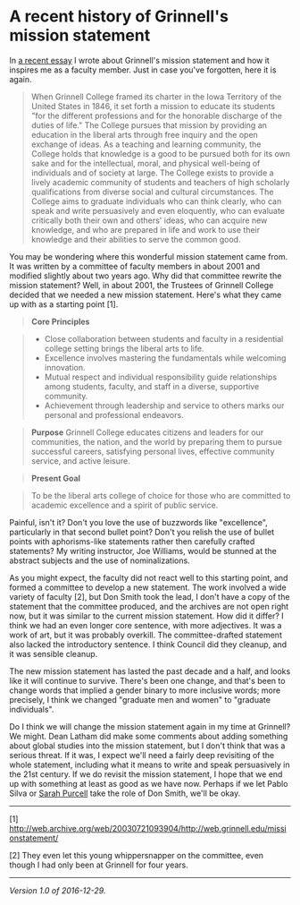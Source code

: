 A recent history of Grinnell's mission statement
================================================

In [a recent essay](grinnell-mission-statement) I wrote about Grinnell's
mission statement and how it inspires me as a faculty member.  Just in
case you've forgotten, here it is again.

> When Grinnell College framed its charter in the Iowa Territory of the
United States in 1846, it set forth a mission to educate its students "for
the different professions and for the honorable discharge of the duties
of life." The College pursues that mission by providing an education in
the liberal arts through free inquiry and the open exchange of ideas. As
a teaching and learning community, the College holds that knowledge is a
good to be pursued both for its own sake and for the intellectual, moral,
and physical well-being of individuals and of society at large. The
College exists to provide a lively academic community of students
and teachers of high scholarly qualifications from diverse social and
cultural circumstances. The College aims to graduate individuals who can
think clearly, who can speak and write persuasively and even eloquently,
who can evaluate critically both their own and others' ideas, who can
acquire new knowledge, and who are prepared in life and work to use
their knowledge and their abilities to serve the common good.

You may be wondering where this wonderful mission statement came from.
It was written by a committee of faculty members in about 2001 and
modified slightly about two years ago.  Why did that committee rewrite
the mission statement?  Well, in about 2001, the Trustees of Grinnell
College decided that we needed a new mission statement.  Here's what
they came up with as a starting point [1].

> **Core Principles**

> * Close collaboration between students and faculty in a residential college setting brings the liberal arts to life.
> * Excellence involves mastering the fundamentals while welcoming innovation.
> * Mutual respect and individual responsibility guide relationships among students, faculty, and staff in a diverse, supportive community.
> * Achievement through leadership and service to others marks our personal and professional endeavors.

> **Purpose**
Grinnell College educates citizens and leaders for our communities, the nation, and the world by preparing them to pursue successful careers, satisfying personal lives, effective community service, and active leisure.

> **Present Goal**

> To be the liberal arts college of choice for those who are committed
to academic excellence and a spirit of public service. 

Painful, isn't it?  Don't you love the use of buzzwords like "excellence",
particularly in that second bullet point?  Don't you relish the use
of bullet points with aphorisms-like statements rather then carefully
crafted statements?  My writing instructor, Joe Williams, would be
stunned at the abstract subjects and the use of nominalizations.

As you might expect, the faculty did not react well to this starting
point, and formed a committee to develop a new statement.  The work
involved a wide variety of faculty [2], but Don Smith took the lead,
I don't have a copy of the statement that the committee produced, and
the archives are not open right now, but it was similar to the current
mission statement.  How did it differ?  I think we had an even longer
core sentence, with more adjectives.  It was a work of art, but it was
probably overkill.  The committee-drafted statement also lacked the
introductory sentence.  I think Council did they cleanup, and it was
sensible cleanup.

The new mission statement has lasted the past decade and a half,
and looks like it will continue to survive.  There's been one change,
and that's been to change words that implied a gender binary to more
inclusive words; more precisely, I think we changed "graduate men and
women" to "graduate individuals".

Do I think we will change the mission statement again in my time at
Grinnell?  We might.  Dean Latham did make some comments about adding
something about global studies into the mission statement, but I don't
think that was a serious threat. If it was, I expect we'll need a fairly
deep revisiting of the whole statement, including what it means to write
and speak persuasively in the 21st century.  If we do revisit the mission
statement, I hope that we end up with something at least as good as we
have now.  Perhaps if we let Pablo Silva or [Sarah Purcell](sarah-purcell)
take the role of Don Smith, we'll be okay.

---

[1] <http://web.archive.org/web/20030721093904/http://web.grinnell.edu/missionstatement/>

[2] They even let this young whippersnapper on the committee, even though I had only been at Grinnell for four years.

---

*Version 1.0 of 2016-12-29.*
